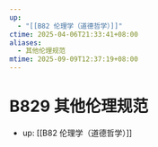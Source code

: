 ```yaml
---
up:
  - "[[B82 伦理学（道德哲学）]]"
ctime: 2025-04-06T21:33:41+08:00
aliases:
  - 其他伦理规范
mtime: 2025-09-09T12:37:19+08:00
---
```


# B829 其他伦理规范

- up: [[B82 伦理学（道德哲学）]]
